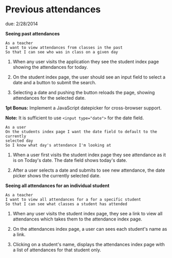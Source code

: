 # Previous attendances

due: 2/28/2014

**Seeing past attendances**

```
As a teacher
I want to view attendances from classes in the past
So that I can see who was in class on a given day
```

1. When any user visits the application they see the student index page showing the attendances for today.

2. On the student index page, the user should see an input field to select a date and a button to submit the search.

3. Selecting a date and pushing the button reloads the page, showing attendances for the selected date.

**1pt Bonus:** Implement a JavaScript datepicker for cross-browser support.

**Note:** It is sufficient to use `<input type="date">` for the date field.


```
As a user
On the students index page I want the date field to default to the currently
selected day
So I know what day's attendance I'm looking at
```

1. When a user first visits the student index page they see attendance as it is
   on Today's date. The date field shows today's date.

2. After a user selects a date and submits to see new attendance, the date picker
   shows the currently selected date.


**Seeing all attendances for an individual student**

```
As a teacher
I want to view all attendances for a for a specific student
So that I can see what classes a student has attended
```

1. When any user visits the student index page, they see a link to view all attendances which takes them to the attendance index page.

2. On the attendances index page, a user can sees each student's name as a link.

3. Clicking on a student's name, displays the attendances index page with a list of attendances for that student only.

